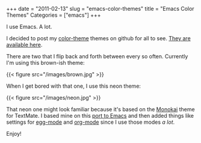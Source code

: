 +++
date = "2011-02-13"
slug = "emacs-color-themes"
title = "Emacs Color Themes"
Categories = ["emacs"]
+++

I use Emacs.  A lot.

I decided to post my [color-theme](http://www.nongnu.org/color-theme/) themes on github for all to see.  [They are available here](https://github.com/wnka/emacs-color-themes).

There are two that I flip back and forth between every so often.  Currently I'm using this brown-ish theme:

{{< figure src="/images/brown.jpg" >}}

When I get bored with that one, I use this neon theme:

{{< figure src="/images/neon.jpg" >}}

That neon one might look familiar because it's based on the [Monokai](http://www.monokai.nl/blog/2006/07/15/textmate-color-theme/) theme for TextMate.  I based mine on this [port to Emacs](http://jaguilar.posterous.com/i-get-so-tired-of-searching-fo) and then added things like settings for [egg-mode](https://github.com/byplayer/egg) and [org-mode](http://orgmode.org/) since I use those modes _a lot_.

Enjoy!
